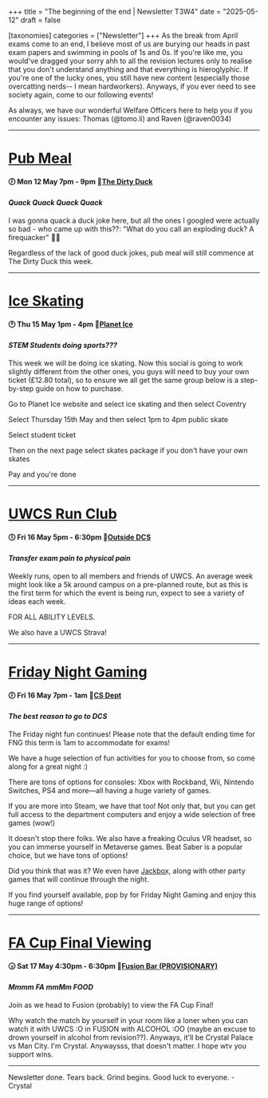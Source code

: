 +++
title = "The beginning of the end | Newsletter T3W4"
date = "2025-05-12"
draft = false

[taxonomies]
categories = ["Newsletter"]
+++
As the break from April exams come to an end, I believe most of us are burying our heads in past exam papers and swimming in pools of 1s and 0s. If you're like me, you would've dragged your sorry ahh to all the revision lectures only to realise that you don't understand anything and that everything is hieroglyphic. If you're one of the lucky ones, you still have new content (especially those overcatting nerds-- I mean hardworkers). Anyways, if you ever need to see society again, come to our following events!

As always, we have our wonderful Welfare Officers here to help you if you encounter any issues: Thomas (@tomo.li) and Raven (@raven0034)

--------------------------------------------------------------------------

# [Pub Meal](https://uwcs.co.uk/events/t3/repeat/pub-duck/)
#### 🕖 Mon 12 May 7pm - 9pm  📍[The Dirty Duck](https://campus.warwick.ac.uk/search/623c889c421e6f5928c0d39a?projectId=warwick)
#### *Quack Quack Quack Quack* 

I was gonna quack a duck joke here, but all the ones I googled were actually so bad - who came up with this??: "What do you call an exploding duck? A firequacker" 🦆💥

Regardless of the lack of good duck jokes, pub meal will still commence at The Dirty Duck this week.

--------------------------------------------------------------------------

# [Ice Skating](https://uwcs.co.uk/events/t3/w4/ice-skating/)
#### 🕐 Thu 15 May 1pm - 4pm  📍[Planet Ice](https://maps.app.goo.gl/3yb2ANro89tDpJfR6)
#### *STEM Students doing sports???*
This week we will be doing ice skating. Now this social is going to work slightly different from the other ones, you guys will need to buy your own ticket (£12.80 total), so to ensure we all get the same group below is a step-by-step guide on how to purchase.

Go to Planet Ice website and select ice skating and then select Coventry

Select Thursday 15th May and then select 1pm to 4pm public skate 

Select student ticket

Then on the next page select skates package if you don't have your own skates

Pay and you're done

--------------------------------------------------------------------------

# [UWCS Run Club](https://uwcs.co.uk/events/t3/repeat/uwcs-run-club/)
#### 🕔 Fri 16 May 5pm - 6:30pm  📍[Outside DCS](https://campus.warwick.ac.uk/search/623c8858421e6f5928c0c78f)
#### *Transfer exam pain to physical pain*
Weekly runs, open to all members and friends of UWCS. An average week might look like a 5k around campus on a pre-planned route, but as this is the first term for which the event is being run, expect to see a variety of ideas each week.

FOR ALL ABILITY LEVELS.

We also have a UWCS Strava!

--------------------------------------------------------------------------

# [Friday Night Gaming](https://uwcs.co.uk/events/t3/repeat/fng/)
#### 🕖 Fri 16 May 7pm - 1am  📍[CS Dept](https://campus.warwick.ac.uk/?slid=26813)
#### *The best reason to go to DCS* 
The Friday night fun continues! Please note that the default ending time for FNG this term is 1am to accommodate for exams!

We have a huge selection of fun activities for you to choose from, so come along for a great night :)

There are tons of options for consoles: Xbox with Rockband, Wii, Nintendo Switches, PS4 and more—all having a huge variety of games.

If you are more into Steam, we have that too! Not only that, but you can get full access to the department computers and enjoy a wide selection of free games (wow!)

It doesn't stop there folks. We also have a freaking Oculus VR headset, so you can immerse yourself in Metaverse games. Beat Saber is a popular choice, but we have tons of options!

Did you think that was it? We even have J͟a͟c͟k͟b͟o͟x͟, along with other party games that will continue through the night.

If you find yourself available, pop by for Friday Night Gaming and enjoy this huge range of options!

--------------------------------------------------------------------------

# [FA Cup Final Viewing](https://uwcs.co.uk/events/t3/w4/fa-cup-viewing/)
#### 🕟 Sat 17 May 4:30pm - 6:30pm  📍[Fusion Bar (PROVISIONARY)](https://campus.warwick.ac.uk/search/623c8855421e6f5928c0c779?projectId=warwick)
#### *Mmmm FA mmMm FOOD*

Join as we head to Fusion (probably) to view the FA Cup Final!

Why watch the match by yourself in your room like a loner when you can watch it with UWCS :O in FUSION with ALCOHOL :OO (maybe an excuse to drown yourself in alcohol from revision??). Anyways, it'll be Crystal Palace vs Man City. I'm Crystal. Anywaysss, that doesn't matter. I hope wtv you support wins.

--------------------------------------------------------------------------

Newsletter done. Tears back. Grind begins. Good luck to everyone. - Crystal
